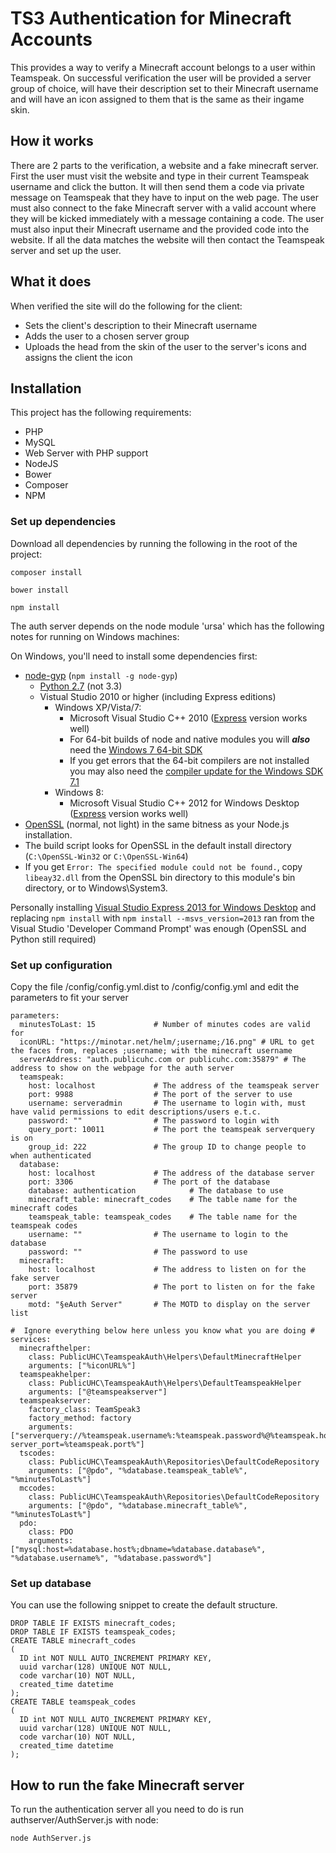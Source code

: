 TS3 Authentication for Minecraft Accounts
=========================================

This provides a way to verify a Minecraft account belongs to a user within Teamspeak. On successful verification the
user will be provided a server group of choice, will have their description set to their Minecraft username and will
have an icon assigned to them that is the same as their ingame skin.

How it works
------------

There are 2 parts to the verification, a website and a fake minecraft server. First the user must visit the website and
type in their current Teamspeak username and click the button. It will then send them a code via private message on
Teamspeak that they have to input on the web page. The user must also connect to the fake Minecraft server with a valid
account where they will be kicked immediately with a message containing a code. The user must also input their Minecraft
username and the provided code into the website. If all the data matches the website will then contact the Teamspeak
server and set up the user.

What it does
------------

When verified the site will do the following for the client:

- Sets the client's description to their Minecraft username
- Adds the user to a chosen server group
- Uploads the head from the skin of the user to the server's icons and assigns the client the icon

Installation
------------

This project has the following requirements:

- PHP
- MySQL
- Web Server with PHP support
- NodeJS
- Bower
- Composer
- NPM

### Set up dependencies

Download all dependencies by running the following in the root of the project:

`composer install`

`bower install`

`npm install`

The auth server depends on the node module 'ursa' which has the following notes for running on Windows machines:

On Windows, you'll need to install some dependencies first:
 - [node-gyp](https://github.com/TooTallNate/node-gyp/) (`npm install -g node-gyp`)
   - [Python 2.7](http://www.python.org/download/releases/2.7.3#download) (not 3.3)
   - Vistual Studio 2010 or higher (including Express editions)
     - Windows XP/Vista/7:
        - Microsoft Visual Studio C++ 2010 ([Express](http://go.microsoft.com/?linkid=9709949) version works well)
        - For 64-bit builds of node and native modules you will _**also**_ need the [Windows 7 64-bit SDK](http://www.microsoft.com/en-us/download/details.aspx?id=8279)
        - If you get errors that the 64-bit compilers are not installed you may also need the [compiler update for the Windows SDK 7.1](http://www.microsoft.com/en-us/download/details.aspx?id=4422)
     - Windows 8:
        - Microsoft Visual Studio C++ 2012 for Windows Desktop ([Express](http://go.microsoft.com/?linkid=9816758) version works well)
 - [OpenSSL](http://slproweb.com/products/Win32OpenSSL.html) (normal, not light)
in the same bitness as your Node.js installation.
  - The build script looks for OpenSSL in the default install directory  
  (`C:\OpenSSL-Win32` or `C:\OpenSSL-Win64`)
  - If you get `Error: The specified module could not be found.`, copy `libeay32.dll` from the OpenSSL bin directory to this module's bin directory, or to Windows\System3.

Personally installing [Visual Studio Express 2013 for Windows Desktop](http://www.visualstudio.com/downloads/download-visual-studio-vs) and replacing `npm install` with `npm install --msvs_version=2013` ran from the Visual Studio 'Developer Command Prompt' was enough (OpenSSL and Python still required)

### Set up configuration

Copy the file /config/config.yml.dist to /config/config.yml and edit the parameters to fit your server

    parameters:
      minutesToLast: 15             # Number of minutes codes are valid for
      iconURL: "https://minotar.net/helm/;username;/16.png" # URL to get the faces from, replaces ;username; with the minecraft username
      serverAddress: "auth.publicuhc.com or publicuhc.com:35879" # The address to show on the webpage for the auth server
      teamspeak:
        host: localhost             # The address of the teamspeak server
        port: 9988                  # The port of the server to use
        username: serveradmin       # The username to login with, must have valid permissions to edit descriptions/users e.t.c.
        password: ""                # The password to login with
        query_port: 10011           # The port the teamspeak serverquery is on
        group_id: 222               # The group ID to change people to when authenticated
      database:
        host: localhost             # The address of the database server
        port: 3306                  # The port of the database
        database: authentication            # The database to use
        minecraft_table: minecraft_codes    # The table name for the minecraft codes
        teamspeak_table: teamspeak_codes    # The table name for the teamspeak codes
        username: ""                # The username to login to the database
        password: ""                # The password to use
      minecraft:
        host: localhost             # The address to listen on for the fake server
        port: 35879                 # The port to listen on for the fake server
        motd: "§eAuth Server"       # The MOTD to display on the server list

    #  Ignore everything below here unless you know what you are doing #
    services:
      minecrafthelper:
        class: PublicUHC\TeamspeakAuth\Helpers\DefaultMinecraftHelper
        arguments: ["%iconURL%"]
      teamspeakhelper:
        class: PublicUHC\TeamspeakAuth\Helpers\DefaultTeamspeakHelper
        arguments: ["@teamspeakserver"]
      teamspeakserver:
        factory_class: TeamSpeak3
        factory_method: factory
        arguments: ["serverquery://%teamspeak.username%:%teamspeak.password%@%teamspeak.host%:%teamspeak.query_port%/?server_port=%teamspeak.port%"]
      tscodes:
        class: PublicUHC\TeamspeakAuth\Repositories\DefaultCodeRepository
        arguments: ["@pdo", "%database.teamspeak_table%", "%minutesToLast%"]
      mccodes:
        class: PublicUHC\TeamspeakAuth\Repositories\DefaultCodeRepository
        arguments: ["@pdo", "%database.minecraft_table%", "%minutesToLast%"]
      pdo:
        class: PDO
        arguments: ["mysql:host=%database.host%;dbname=%database.database%", "%database.username%", "%database.password%"]
        
### Set up database

You can use the following snippet to create the default structure.

    DROP TABLE IF EXISTS minecraft_codes;
    DROP TABLE IF EXISTS teamspeak_codes;
    CREATE TABLE minecraft_codes
    (
      ID int NOT NULL AUTO_INCREMENT PRIMARY KEY,
      uuid varchar(128) UNIQUE NOT NULL,
      code varchar(10) NOT NULL,
      created_time datetime
    );
    CREATE TABLE teamspeak_codes
    (
      ID int NOT NULL AUTO_INCREMENT PRIMARY KEY,
      uuid varchar(128) UNIQUE NOT NULL,
      code varchar(10) NOT NULL,
      created_time datetime
    );
    
How to run the fake Minecraft server
------------------------------------

To run the authentication server all you need to do is run authserver/AuthServer.js with node:

`node AuthServer.js`
